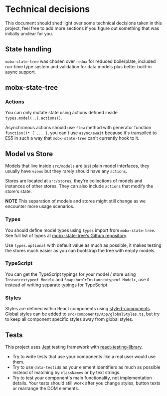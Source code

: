 # Technical decisions

This document should shed light over some technical decisions taken in this project, feel free to add more sections if you
figure out something that was initially unclear for you.

## State handling

`mobx-state-tree` was chosen over `redux` for reduced boilerplate, included run-time type system and validation for data models plus better built-in async support.

## mobx-state-tree

### Actions

You can only mutate state using actions defined inside `types.model(..).actions()`.

Asynchronous actions should use `flow` method with generator function `function()* { ... }`, you can't use `async/await` because it's transpiled to ES5 in such a way that `mobx-state-tree` can't currently hook to it.

## Model vs Store

Models that live inside `src/models` are just plain model interfaces, they usually have `views` but they rarely should have any `actions`.

Stores are located at `src/stores`, they're collections of models and instances of other stores. They can also include `actions` that modify the store's state.

**NOTE** This separation of models and stores might still change as we encounter more usage scenarios.

### Types

You should define model types using `types` import from `mobx-state-tree`. See full list of types at [mobx-state-tree's Github repository](https://github.com/mobxjs/mobx-state-tree#types-overview).

Use `types.optional` with default value as much as possible, it makes testing the stores much easier as you can bootstrap the tree with empty models.

### TypeScript

You can get the TypeScript typings for your model / store using `Instance<typeof Model>` and `SnapshotOrInstance<typeof Model>`, use it instead of writing separate typings for TypeScript.

### Styles

Styles are defined within React components using [styled-components](https://www.styled-components.com/). Global styles can be added to `src/components/App/globalStyles.ts`, but try to keep all component specific styles away from global styles.

## Tests

This project uses [Jest](https://jestjs.io/) testing framework with [react-testing-library](https://github.com/kentcdodds/react-testing-library).

- Try to write tests that use your components like a real user would use them.
- Try to use `data-testid`s as your element identifiers as much as possible instead of matching by `classNames` or by text strings.
- Try to test your component's main functionality, not implementation details. Your tests should still work after you change styles, button texts or rearrange the DOM elements.
